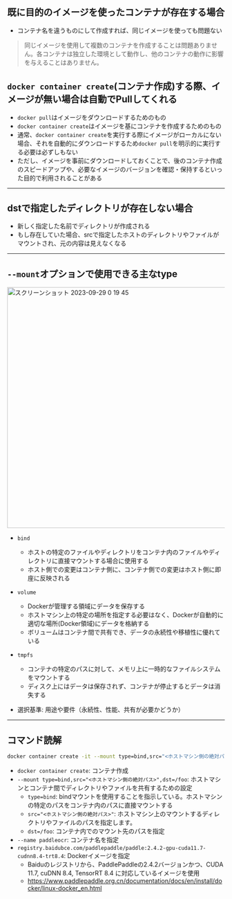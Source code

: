 ## 既に目的のイメージを使ったコンテナが存在する場合
- コンテナ名を違うものにして作成すれば、同じイメージを使っても問題ない

> 同じイメージを使用して複数のコンテナを作成することは問題ありません。各コンテナは独立した環境として動作し、他のコンテナの動作に影響を与えることはありません。

## `docker container create`(コンテナ作成)する際、イメージが無い場合は自動でPullしてくれる
- `docker pull`はイメージをダウンロードするためのもの
- `docker container create`はイメージを基にコンテナを作成するためのもの
- 通常、`docker container create`を実行する際にイメージがローカルにない場合、それを自動的にダウンロードするため`docker pull`を明示的に実行する必要は必ずしもない
- ただし、イメージを事前にダウンロードしておくことで、後のコンテナ作成のスピードアップや、必要なイメージのバージョンを確認・保持するといった目的で利用されることがある

---

## dstで指定したディレクトリが存在しない場合

- 新しく指定した名前でディレクトリが作成される
- もし存在していた場合、srcで指定したホストのディレクトリやファイルがマウントされ、元の内容は見えなくなる

---

## `--mount`オプションで使用できる主なtype
<img width="557" alt="スクリーンショット 2023-09-29 0 19 45" src="https://github.com/naon708/til/assets/77439261/7cc68377-de05-4842-b2f2-d05062af312c">

- `bind`
  - ホストの特定のファイルやディレクトリをコンテナ内のファイルやディレクトリに直接マウントする場合に使用する
  - ホスト側での変更はコンテナ側に、コンテナ側での変更はホスト側に即座に反映される
- `volume`
  - Dockerが管理する領域にデータを保存する
  - ホストマシン上の特定の場所を指定する必要はなく、Dockerが自動的に適切な場所(Docker領域)にデータを格納する
  - ボリュームはコンテナ間で共有でき、データの永続性や移植性に優れている
- `tmpfs`
  - コンテナの特定のパスに対して、メモリ上に一時的なファイルシステムをマウントする
  - ディスク上にはデータは保存されず、コンテナが停止するとデータは消失する

- 選択基準: 用途や要件（永続性、性能、共有が必要かどうか）

---

## コマンド読解
```bash
docker container create -it --mount type=bind,src="<ホストマシン側の絶対パス>",dst=/foo --name paddleocr registry.baidubce.com/paddlepaddle/paddle:2.4.2-gpu-cuda11.7-cudnn8.4-trt8.4
```
- `docker container create`: コンテナ作成
- `--mount type=bind,src="<ホストマシン側の絶対パス>",dst=/foo`: ホストマシンとコンテナ間でディレクトリやファイルを共有するための設定
  - `type=bind`: bindマウントを使用することを指示している。ホストマシンの特定のパスをコンテナ内のパスに直接マウントする
  - `src="<ホストマシン側の絶対パス>"`: ホストマシン上のマウントするディレクトリやファイルのパスを指定します。
  - `dst=/foo`: コンテナ内でのマウント先のパスを指定
- `--name paddleocr`: コンテナ名を指定
- `registry.baidubce.com/paddlepaddle/paddle:2.4.2-gpu-cuda11.7-cudnn8.4-trt8.4`: Dockerイメージを指定
  - Baiduのレジストリから、PaddlePaddleの2.4.2バージョンかつ、CUDA 11.7, cuDNN 8.4, TensorRT 8.4 に対応しているイメージを使用
  - https://www.paddlepaddle.org.cn/documentation/docs/en/install/docker/linux-docker_en.html
